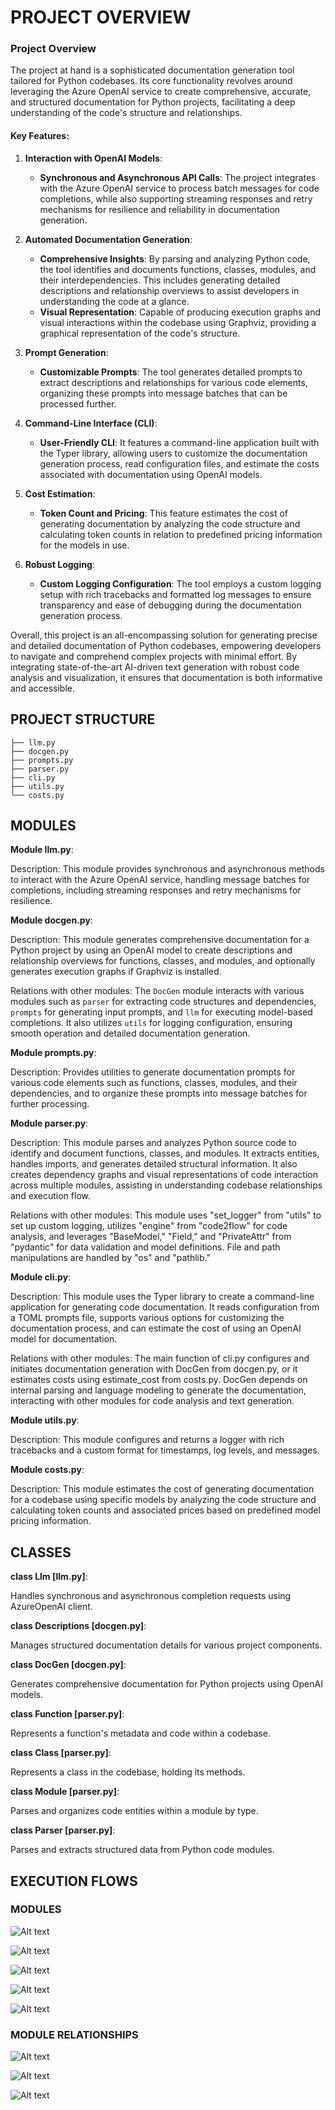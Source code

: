 # PROJECT OVERVIEW

### Project Overview

The project at hand is a sophisticated documentation generation tool tailored for Python codebases. Its core functionality revolves around leveraging the Azure OpenAI service to create comprehensive, accurate, and structured documentation for Python projects, facilitating a deep understanding of the code's structure and relationships.

#### Key Features:

1. **Interaction with OpenAI Models**:
   - **Synchronous and Asynchronous API Calls**: The project integrates with the Azure OpenAI service to process batch messages for code completions, while also supporting streaming responses and retry mechanisms for resilience and reliability in documentation generation.

2. **Automated Documentation Generation**:
   - **Comprehensive Insights**: By parsing and analyzing Python code, the tool identifies and documents functions, classes, modules, and their interdependencies. This includes generating detailed descriptions and relationship overviews to assist developers in understanding the code at a glance.
   - **Visual Representation**: Capable of producing execution graphs and visual interactions within the codebase using Graphviz, providing a graphical representation of the code's structure.

3. **Prompt Generation**:
   - **Customizable Prompts**: The tool generates detailed prompts to extract descriptions and relationships for various code elements, organizing these prompts into message batches that can be processed further.

4. **Command-Line Interface (CLI)**:
   - **User-Friendly CLI**: It features a command-line application built with the Typer library, allowing users to customize the documentation generation process, read configuration files, and estimate the costs associated with documentation using OpenAI models.

5. **Cost Estimation**:
   - **Token Count and Pricing**: This feature estimates the cost of generating documentation by analyzing the code structure and calculating token counts in relation to predefined pricing information for the models in use.

6. **Robust Logging**:
   - **Custom Logging Configuration**: The tool employs a custom logging setup with rich tracebacks and formatted log messages to ensure transparency and ease of debugging during the documentation generation process.

Overall, this project is an all-encompassing solution for generating precise and detailed documentation of Python codebases, empowering developers to navigate and comprehend complex projects with minimal effort. By integrating state-of-the-art AI-driven text generation with robust code analysis and visualization, it ensures that documentation is both informative and accessible.

## PROJECT STRUCTURE

```
├── llm.py
├── docgen.py
├── prompts.py
├── parser.py
├── cli.py
├── utils.py
└── costs.py
```

## MODULES

**Module llm.py**:

Description:
This module provides synchronous and asynchronous methods to interact with the Azure OpenAI service, handling message batches for completions, including streaming responses and retry mechanisms for resilience.


**Module docgen.py**:

Description:
This module generates comprehensive documentation for a Python project by using an OpenAI model to create descriptions and relationship overviews for functions, classes, and modules, and optionally generates execution graphs if Graphviz is installed.

Relations with other modules:
The `DocGen` module interacts with various modules such as `parser` for extracting code structures and dependencies, `prompts` for generating input prompts, and `llm` for executing model-based completions. It also utilizes `utils` for logging configuration, ensuring smooth operation and detailed documentation generation.


**Module prompts.py**:

Description:
Provides utilities to generate documentation prompts for various code elements such as functions, classes, modules, and their dependencies, and to organize these prompts into message batches for further processing.


**Module parser.py**:

Description:
This module parses and analyzes Python source code to identify and document functions, classes, and modules. It extracts entities, handles imports, and generates detailed structural information. It also creates dependency graphs and visual representations of code interaction across multiple modules, assisting in understanding codebase relationships and execution flow.

Relations with other modules:
This module uses "set_logger" from "utils" to set up custom logging, utilizes "engine" from "code2flow" for code analysis, and leverages "BaseModel," "Field," and "PrivateAttr" from "pydantic" for data validation and model definitions. File and path manipulations are handled by "os" and "pathlib."


**Module cli.py**:

Description:
This module uses the Typer library to create a command-line application for generating code documentation. It reads configuration from a TOML prompts file, supports various options for customizing the documentation process, and can estimate the cost of using an OpenAI model for documentation.

Relations with other modules:
The main function of cli.py configures and initiates documentation generation with DocGen from docgen.py, or it estimates costs using estimate_cost from costs.py. DocGen depends on internal parsing and language modeling to generate the documentation, interacting with other modules for code analysis and text generation.


**Module utils.py**:

Description:
This module configures and returns a logger with rich tracebacks and a custom format for timestamps, log levels, and messages.


**Module costs.py**:

Description:
This module estimates the cost of generating documentation for a codebase using specific models by analyzing the code structure and calculating token counts and associated prices based on predefined model pricing information.


## CLASSES

**class Llm [llm.py]**:

Handles synchronous and asynchronous completion requests using AzureOpenAI client.

**class Descriptions [docgen.py]**:

Manages structured documentation details for various project components.

**class DocGen [docgen.py]**:

Generates comprehensive documentation for Python projects using OpenAI models.

**class Function [parser.py]**:

Represents a function's metadata and code within a codebase.

**class Class [parser.py]**:

Represents a class in the codebase, holding its methods.

**class Module [parser.py]**:

Parses and organizes code entities within a module by type.

**class Parser [parser.py]**:

Parses and extracts structured data from Python code modules.


## EXECUTION FLOWS

### MODULES

![Alt text](graphs/llm.png)

![Alt text](graphs/docgen.png)

![Alt text](graphs/parser.png)

![Alt text](graphs/cli.png)

![Alt text](graphs/costs.png)

### MODULE RELATIONSHIPS

![Alt text](graphs/docgen_deps.png)

![Alt text](graphs/parser_deps.png)

![Alt text](graphs/cli_deps.png)
